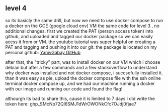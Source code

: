 ## level 4

so its basicly the same drill, but now we need to use docker compose to run a docker
on the GCE (google cloud env) VM
the same code for level 3 , no additional changes.
first we created the PAT (person access token) into github, and uploaded and tagged our docker package 
so we can easily acess it from or VM.
the youtube tutorial was super helpful on creating a PAT and tagging and pushing it into our git.
the package is located on my personal github:
[YanivGabay GitHub](https://github.com/YanivGabay?tab=packages)

after that, the "tricky" part, was to install docker on our VM which i choose debian
but after a few commands and a few stackoverflow to understand why docker was installed and not
docker compose, i succsefully installed it.
than it was easy as pie, upload the docker compose file with the ssh online terminal
docker compose up, and we had our machine running a docker with our image and running our code
and found the flag!


althourgh its bad to share this, cause it is limited to 7 days i did write the token here:
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
